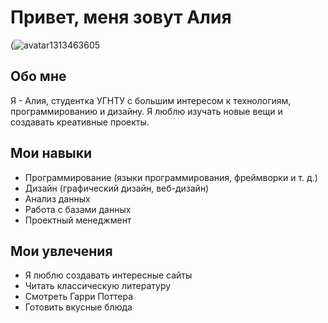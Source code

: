 # Привет, меня зовут Алия

(![avatar1313463605](https://github.com/AliyaDil/Aliya/assets/162280491/9618594e-f57d-421b-9ce6-dfd2d511ad8b)


## Обо мне
Я - Алия, студентка УГНТУ с большим интересом к технологиям, программированию и дизайну. Я люблю изучать новые вещи и создавать креативные проекты.

## Мои навыки
- Программирование (языки программирования, фреймворки и т. д.)
- Дизайн (графический дизайн, веб-дизайн)
- Анализ данных
- Работа с базами данных
- Проектный менеджмент

## Мои увлечения
- Я люблю создавать интересные сайты
- Читать классическую литературу
- Смотреть Гарри Поттера
- Готовить вкусные блюда

